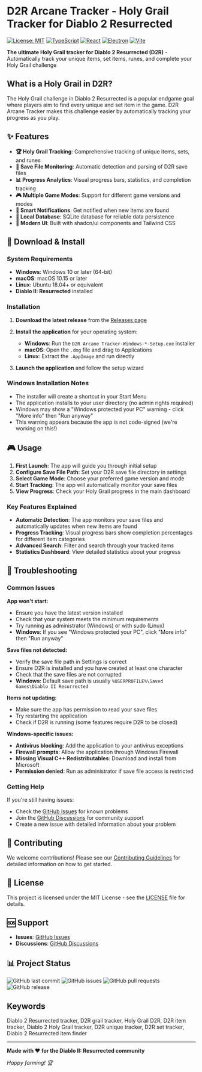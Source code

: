 # D2R Arcane Tracker - Holy Grail Tracker for Diablo 2 Resurrected

[![License: MIT](https://img.shields.io/badge/License-MIT-yellow.svg)](https://opensource.org/licenses/MIT)
[![TypeScript](https://img.shields.io/badge/TypeScript-5.2-blue.svg)](https://www.typescriptlang.org/)
[![React](https://img.shields.io/badge/React-18.3-blue.svg)](https://reactjs.org/)
[![Electron](https://img.shields.io/badge/Electron-30.0-blue.svg)](https://www.electronjs.org/)
[![Vite](https://img.shields.io/badge/Vite-5.1-purple.svg)](https://vitejs.dev/)

**The ultimate Holy Grail tracker for Diablo 2 Resurrected (D2R)** - Automatically track your unique items, set items, runes, and complete your Holy Grail challenge

## What is a Holy Grail in D2R?

The Holy Grail challenge in Diablo 2 Resurrected is a popular endgame goal where players aim to find every unique and set item in the game. D2R Arcane Tracker makes this challenge easier by automatically tracking your progress as you play.

## ✨ Features

- **🏆 Holy Grail Tracking**: Comprehensive tracking of unique items, sets, and runes
- **📁 Save File Monitoring**: Automatic detection and parsing of D2R save files
- **📊 Progress Analytics**: Visual progress bars, statistics, and completion tracking
- **🎮 Multiple Game Modes**: Support for different game versions and modes
- **🔔 Smart Notifications**: Get notified when new items are found
- **💾 Local Database**: SQLite database for reliable data persistence
- **🎨 Modern UI**: Built with shadcn/ui components and Tailwind CSS

## 🚀 Download & Install

### System Requirements

- **Windows**: Windows 10 or later (64-bit)
- **macOS**: macOS 10.15 or later
- **Linux**: Ubuntu 18.04+ or equivalent
- **Diablo II: Resurrected** installed

### Installation

1. **Download the latest release** from the [Releases page](https://github.com/hyperremix/d2r-arcane-tracker/releases)
2. **Install the application** for your operating system:
   - **Windows**: Run the `D2R Arcane Tracker-Windows-*-Setup.exe` installer
   - **macOS**: Open the `.dmg` file and drag to Applications
   - **Linux**: Extract the `.AppImage` and run directly

3. **Launch the application** and follow the setup wizard

### Windows Installation Notes

- The installer will create a shortcut in your Start Menu
- The application installs to your user directory (no admin rights required)
- Windows may show a "Windows protected your PC" warning - click "More info" then "Run anyway"
- This warning appears because the app is not code-signed (we're working on this!)

## 🎮 Usage

1. **First Launch**: The app will guide you through initial setup
2. **Configure Save File Path**: Set your D2R save file directory in settings
3. **Select Game Mode**: Choose your preferred game version and mode
4. **Start Tracking**: The app will automatically monitor your save files
5. **View Progress**: Check your Holy Grail progress in the main dashboard

### Key Features Explained

- **Automatic Detection**: The app monitors your save files and automatically updates when new items are found
- **Progress Tracking**: Visual progress bars show completion percentages for different item categories
- **Advanced Search**: Filter and search through your tracked items
- **Statistics Dashboard**: View detailed statistics about your progress

## 🔧 Troubleshooting

### Common Issues

**App won't start:**

- Ensure you have the latest version installed
- Check that your system meets the minimum requirements
- Try running as administrator (Windows) or with sudo (Linux)
- **Windows**: If you see "Windows protected your PC", click "More info" then "Run anyway"

**Save files not detected:**

- Verify the save file path in Settings is correct
- Ensure D2R is installed and you have created at least one character
- Check that the save files are not corrupted
- **Windows**: Default save path is usually `%USERPROFILE%\Saved Games\Diablo II Resurrected`

**Items not updating:**

- Make sure the app has permission to read your save files
- Try restarting the application
- Check if D2R is running (some features require D2R to be closed)

**Windows-specific issues:**

- **Antivirus blocking**: Add the application to your antivirus exceptions
- **Firewall prompts**: Allow the application through Windows Firewall
- **Missing Visual C++ Redistributables**: Download and install from Microsoft
- **Permission denied**: Run as administrator if save file access is restricted

### Getting Help

If you're still having issues:

- Check the [GitHub Issues](https://github.com/hyperremix/d2r-arcane-tracker/issues) for known problems
- Join the [GitHub Discussions](https://github.com/hyperremix/d2r-arcane-tracker/discussions) for community support
- Create a new issue with detailed information about your problem

## 🤝 Contributing

We welcome contributions! Please see our [Contributing Guidelines](CONTRIBUTING.md) for detailed information on how to get started.

## 📄 License

This project is licensed under the MIT License - see the [LICENSE](LICENSE) file for details.

## 🆘 Support

- **Issues**: [GitHub Issues](https://github.com/hyperremix/d2r-arcane-tracker/issues)
- **Discussions**: [GitHub Discussions](https://github.com/hyperremix/d2r-arcane-tracker/discussions)

## 📊 Project Status

![GitHub last commit](https://img.shields.io/github/last-commit/hyperremix/d2r-arcane-tracker)
![GitHub issues](https://img.shields.io/github/issues/hyperremix/d2r-arcane-tracker)
![GitHub pull requests](https://img.shields.io/github/issues-pr/hyperremix/d2r-arcane-tracker)
![GitHub release](https://img.shields.io/github/v/release/hyperremix/d2r-arcane-tracker)

## Keywords

Diablo 2 Resurrected tracker, D2R grail tracker, Holy Grail D2R, D2R item tracker, Diablo 2 Holy Grail tracker, D2R unique tracker, D2R set tracker, Diablo 2 Resurrected item finder

---

**Made with ❤️ for the Diablo II: Resurrected community**

*Happy farming! 🏆*
